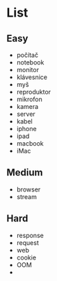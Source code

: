 # List

## Easy

- počítač
- notebook
- monitor
- klávesnice
- myš
- reproduktor
- mikrofon
- kamera
- server
- kabel
- iphone
- ipad
- macbook
- iMac

## Medium

- browser
- stream

## Hard

- response
- request
- web
- cookie
- OOM
- 
